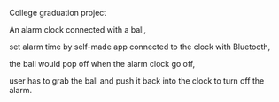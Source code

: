 College graduation project

An alarm clock connected with a ball,

set alarm time by self-made app connected to the clock with Bluetooth,

the ball would pop off when the alarm clock go off,

user has to grab the ball and push it back into the clock to turn off the alarm.
